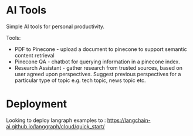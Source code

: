 # AI Tools

Simple AI tools for personal productivity.

Tools:
* PDF to Pinecone - upload a document to pinecone to support semantic content retrieval
* Pinecone QA - chatbot for querying information in a pinecone index.
* Research Assistant - gather research from trusted sources, based on user agreed upon perspectives.  Suggest previous perspectives for a particular type of topic e.g. tech topic, news topic etc.

# Deployment

Looking to deploy langraph examples to :
https://langchain-ai.github.io/langgraph/cloud/quick_start/
